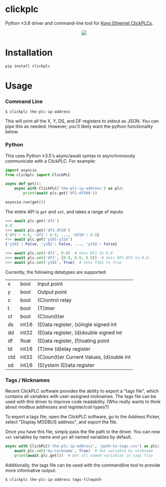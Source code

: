 clickplc
========

Python ≥3.8 driver and command-line tool for [Koyo Ethernet ClickPLCs](https://www.automationdirect.com/adc/Overview/Catalog/Programmable_Controllers/CLICK_Series_PLCs_(Stackable_Micro_Brick)).

<p align="center">
  <img src="https://www.automationdirect.com/microsites/clickplcs/images/expandedclick.jpg" />
</p>

Installation
============

```
pip install clickplc
```

Usage
=====

### Command Line

```
$ clickplc the-plc-ip-address
```

This will print all the X, Y, DS, and DF registers to stdout as JSON. You can pipe
this as needed. However, you'll likely want the python functionality below.

### Python

This uses Python ≥3.5's async/await syntax to asynchronously communicate with
a ClickPLC. For example:

```python
import asyncio
from clickplc import ClickPLC

async def get():
    async with ClickPLC('the-plc-ip-address') as plc:
        print(await plc.get('df1-df500'))

asyncio.run(get())
```

The entire API is `get` and `set`, and takes a range of inputs:

```python
>>> await plc.get('df1')
0.0
>>> await plc.get('df1-df20')
{'df1': 0.0, 'df2': 0.0, ..., 'df20': 0.0}
>>> await plc.get('y101-y316')
{'y101': False, 'y102': False, ..., 'y316': False}

>>> await plc.set('df1', 0.0)  # Sets DF1 to 0.0
>>> await plc.set('df1', [0.0, 0.0, 0.0])  # Sets DF1-DF3 to 0.0.
>>> await plc.set('y101', True)  # Sets Y101 to true
```

Currently, the following datatypes are supported:

|  |  |  |
|---|---|---|
| x | bool | Input point |
| y | bool | Output point |
| c | bool | (C)ontrol relay |
| t | bool | (T)imer |
| ct | bool | (C)oun(t)er |
| ds | int16 | (D)ata register, (s)ingle signed int |
| dd | int32 | (D)ata register, (d)double signed int |
| df | float | (D)ata register, (f)loating point |
| td | int16 | (T)ime (d)elay register |
| ctd | int32 | (C)oun(t)er Current Values, (d)ouble int |
| sd | int16 | (S)ystem (D)ata register |

### Tags / Nicknames

Recent ClickPLC software provides the ability to export a "tags file", which
contains all variables with user-assigned nicknames. The tags file can be used
with this driver to improve code readability. (Who really wants to think about
modbus addresses and register/coil types?)

To export a tags file, open the ClickPLC software, go to the Address Picker,
select "Display MODBUS address", and export the file.

Once you have this file, simply pass the file path to the driver. You can now
`set` variables by name and `get` all named variables by default.

```python
async with ClickPLC('the-plc-ip-address', 'path-to-tags.csv') as plc:
    await plc.set('my-nickname', True)  # Set variable by nickname
    print(await plc.get())  # Get all named variables in tags file
```

Additionally, the tags file can be used with the commandline tool to provide more informative output:
```
$ clickplc the-plc-ip-address tags-filepath
```
